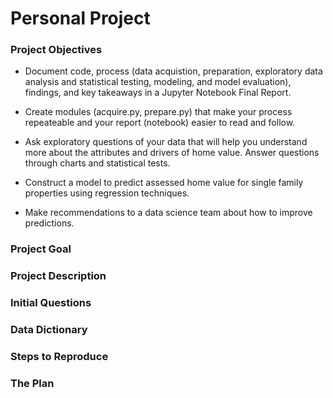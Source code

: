 # Personal Project
### Project Objectives
 - Document code, process (data acquistion, preparation, exploratory data analysis and statistical testing, modeling, and model evaluation), findings, and key takeaways in a Jupyter Notebook Final Report.

 - Create modules (acquire.py, prepare.py) that make your process repeateable and your report (notebook) easier to read and follow.

 - Ask exploratory questions of your data that will help you understand more about the attributes and drivers of home value. Answer questions through charts and statistical tests.

 - Construct a model to predict assessed home value for single family properties using regression techniques.

 - Make recommendations to a data science team about how to improve predictions.

 ### Project Goal

 ### Project Description

 ### Initial Questions

 ### Data Dictionary

 ### Steps to Reproduce

 ### The Plan




